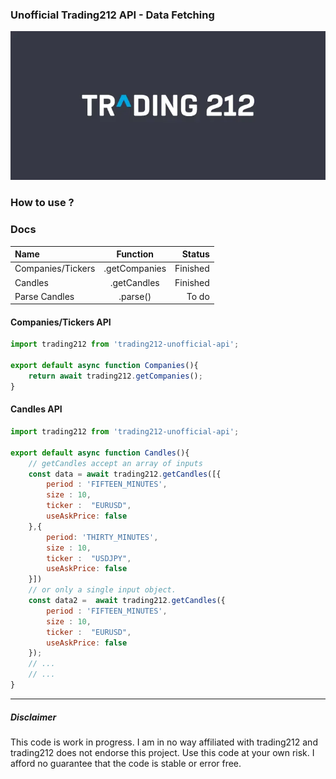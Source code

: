 ### Unofficial Trading212 API - Data Fetching
<img src="/Trading212-logo.webp">

### How to use ?

### Docs

| Name      | Function | Status     |
| :---        |    :----:   |          ---: |
| Companies/Tickers   | .getCompanies        | Finished      |
| Candles      |   .getCandles     | Finished   |
| Parse Candles | .parse() | To do |





#### Companies/Tickers API

```js
import trading212 from 'trading212-unofficial-api';

export default async function Companies(){
    return await trading212.getCompanies();
}
```

#### Candles API

```js
import trading212 from 'trading212-unofficial-api';

export default async function Candles(){
    // getCandles accept an array of inputs 
    const data = await trading212.getCandles([{
        period : 'FIFTEEN_MINUTES',
        size : 10,
        ticker :  "EURUSD",
        useAskPrice: false
    },{
        period: 'THIRTY_MINUTES',
        size : 10,
        ticker :  "USDJPY",
        useAskPrice: false
    }])
    // or only a single input object.
    const data2 =  await trading212.getCandles({
        period : 'FIFTEEN_MINUTES',
        size : 10,
        ticker :  "EURUSD",
        useAskPrice: false
    });
    // ...
    // ...
}
```
--- 
#####  Disclaimer

This code is work in progress. I am in no way affiliated with trading212 and trading212 does not endorse this project.
Use this code at your own risk. I afford no guarantee that the code is stable or error free.